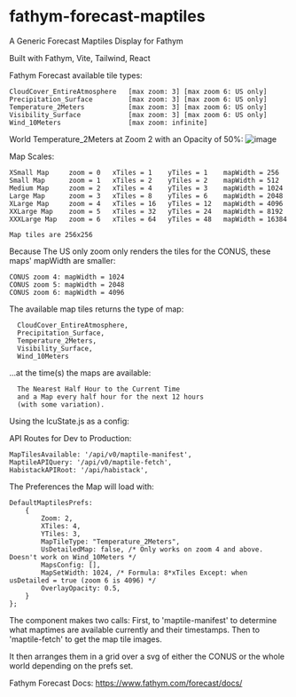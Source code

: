 # fathym-forecast-maptiles
A Generic Forecast Maptiles Display for Fathym

Built with Fathym, Vite, Tailwind, React

Fathym Forecast available tile types:

    CloudCover_EntireAtmosphere   [max zoom: 3] [max zoom 6: US only]
    Precipitation_Surface         [max zoom: 3] [max zoom 6: US only]
    Temperature_2Meters           [max zoom: 3] [max zoom 6: US only]
    Visibility_Surface            [max zoom: 3] [max zoom 6: US only]
    Wind_10Meters                 [max zoom: infinite]

World Temperature_2Meters at Zoom 2 with an Opacity of 50%:
![image](https://github.com/GuerrillaGorilla/fathym-forecast-maptiles/assets/98773549/e1fc2ea1-ec6e-4789-9826-013575a90887)

Map Scales:

    XSmall Map     zoom = 0   xTiles = 1    yTiles = 1    mapWidth = 256
    Small Map      zoom = 1   xTiles = 2    yTiles = 2    mapWidth = 512
    Medium Map     zoom = 2   xTiles = 4    yTiles = 3    mapWidth = 1024
    Large Map      zoom = 3   xTiles = 8    yTiles = 6    mapWidth = 2048
    XLarge Map     zoom = 4   xTiles = 16   yTiles = 12   mapWidth = 4096
    XXLarge Map    zoom = 5   xTiles = 32   yTiles = 24   mapWidth = 8192
    XXXLarge Map   zoom = 6   xTiles = 64   yTiles = 48   mapWidth = 16384

    Map tiles are 256x256

Because The US only zoom only renders the tiles for the CONUS, these maps' mapWidth are smaller:
    
    CONUS zoom 4: mapWidth = 1024
    CONUS zoom 5: mapWidth = 2048
    CONUS zoom 6: mapWidth = 4096

The available map tiles returns the type of map:
    
      CloudCover_EntireAtmosphere,
      Precipitation_Surface,
      Temperature_2Meters,
      Visibility_Surface,
      Wind_10Meters
      
...at the time(s) the maps are available:
    
      The Nearest Half Hour to the Current Time
      and a Map every half hour for the next 12 hours
      (with some variation).

Using the lcuState.js as a config:

  API Routes for Dev to Production:

    MapTilesAvailable: '/api/v0/maptile-manifest',
    MaptileAPIQuery: '/api/v0/maptile-fetch',
    HabistackAPIRoot: '/api/habistack',

  The Preferences the Map will load with:
  
    DefaultMaptilesPrefs: 
        {
            Zoom: 2,
            XTiles: 4,
            YTiles: 3,
            MapTileType: "Temperature_2Meters",
            UsDetailedMap: false, /* Only works on zoom 4 and above. Doesn't work on Wind_10Meters */
            MapsConfig: [],
            MapSetWidth: 1024, /* Formula: 8*xTiles Except: when usDetailed = true (zoom 6 is 4096) */
            OverlayOpacity: 0.5,
        }
    };

The component makes two calls:
  First, to 'maptile-manifest' to determine what maptimes are available currently and their timestamps.
  Then to 'maptile-fetch' to get the map tile images.

It then arranges them in a grid over a svg of either the CONUS or the whole world depending on the prefs set.

Fathym Forecast Docs: https://www.fathym.com/forecast/docs/
    
